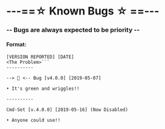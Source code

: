 # ---==☆ Known Bugs ☆ ==---
  ### -- Bugs are always expected to be priority --

#### Format:
```<BUG>
[VERSION REPORTED] [DATE]
<The Problem>```
----------

--> 🐛 <-- Bug [v4.0.0] [2019-05-07]

• It's green and wriggles!!

----------

Cmd-Set [v.4.0.0] [2019-05-16] (Now Disabled)

• Anyone could use!!
